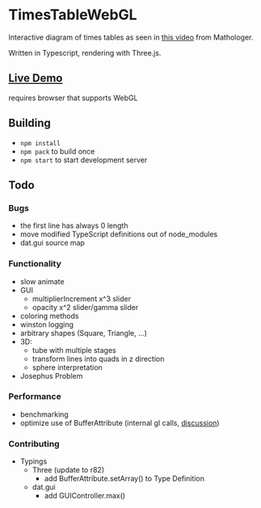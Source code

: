 # TimesTableWebGL
Interactive diagram of times tables as seen in [this video](https://www.youtube.com/watch?v=qhbuKbxJsk8) from Mathologer.

Written in Typescript, rendering with Three.js.

## [Live Demo](https://mathiaslengler.github.io/demos/TimesTableWebGL/index.html)

requires browser that supports WebGL

## Building
- `npm install`
- `npm pack` to build once
- `npm start` to start development server

## Todo

### Bugs

- the first line has always 0 length
- move modified TypeScript definitions out of node_modules
- dat.gui source map

### Functionality

- slow animate
- GUI
    - multiplierIncrement x^3 slider
    - opacity x^2 slider/gamma slider
- coloring methods
- winston logging
- arbitrary shapes (Square, Triangle, ...)
- 3D:
    - tube with multiple stages
    - transform lines into quads in z direction
    - sphere interpretation
- Josephus Problem

### Performance

- benchmarking
- optimize use of BufferAttribute (internal gl calls, [discussion](https://github.com/mrdoob/three.js/pull/9631))

### Contributing

- Typings
    - Three (update to r82)
        - add BufferAttribute.setArray() to Type Definition
    - dat.gui
        - add GUIController.max()
